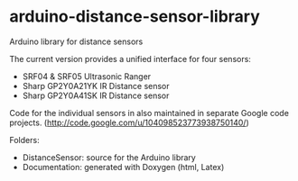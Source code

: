 arduino-distance-sensor-library
===============================


Arduino library for distance sensors

The current version provides a unified interface for four sensors:

 * SRF04 & SRF05 Ultrasonic Ranger
 * Sharp GP2Y0A21YK IR Distance sensor
 * Sharp GP2Y0A41SK IR Distance sensor

Code for the individual sensors in also maintained in separate Google code projects. (http://code.google.com/u/104098523773938750140/)

Folders:
 * DistanceSensor: source for the Arduino library
 * Documentation: generated with Doxygen (html, Latex)
